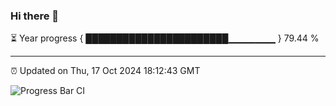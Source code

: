 ### Hi there 👋

⏳ Year progress { ███████████████████████▁▁▁▁▁▁▁ } 79.44 %

---

⏰ Updated on Thu, 17 Oct 2024 18:12:43 GMT

![Progress Bar CI](https://github.com/Shyam-Makwana/GitHub-Actions-Demo/workflows/Progress%20Bar%20CI/badge.svg)
